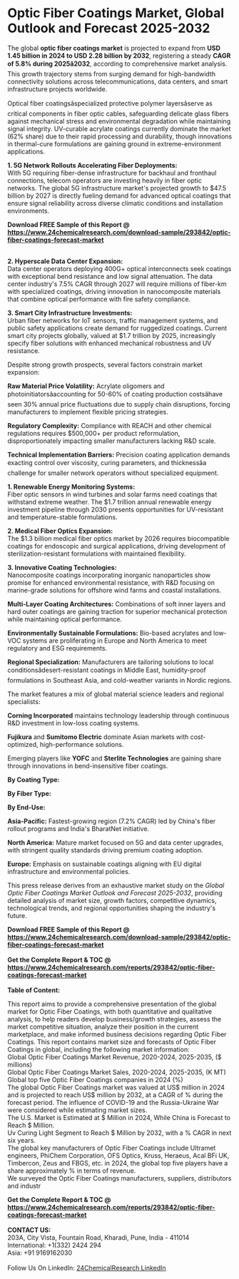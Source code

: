 <h1>Optic Fiber Coatings Market, Global Outlook and Forecast 2025-2032</h1><p>The global <strong>optic fiber coatings market</strong> is projected to expand from <strong>USD 1.45 billion in 2024 to USD 2.28 billion by 2032</strong>, registering a steady <strong>CAGR of 5.8% during 2025â2032</strong>, according to comprehensive market analysis. This growth trajectory stems from surging demand for high-bandwidth connectivity solutions across telecommunications, data centers, and smart infrastructure projects worldwide.</p><p>Optical fiber coatingsâspecialized protective polymer layersâserve as critical components in fiber optic cables, safeguarding delicate glass fibers against mechanical stress and environmental degradation while maintaining signal integrity. UV-curable acrylate coatings currently dominate the market (62% share) due to their rapid processing and durability, though innovations in thermal-cure formulations are gaining ground in extreme-environment applications.</p><p><strong>1. 5G Network Rollouts Accelerating Fiber Deployments:</strong><br>
With 5G requiring fiber-dense infrastructure for backhaul and fronthaul connections, telecom operators are investing heavily in fiber optic networks. The global 5G infrastructure market's projected growth to $47.5 billion by 2027 is directly fueling demand for advanced optical coatings that ensure signal reliability across diverse climatic conditions and installation environments.</p><div><b>Download FREE Sample of this Report @ 
            <a href="https://www.24chemicalresearch.com/download-sample/293842/optic-fiber-coatings-forecast-market">
            https://www.24chemicalresearch.com/download-sample/293842/optic-fiber-coatings-forecast-market</a></b></div><br><p><strong>2. Hyperscale Data Center Expansion:</strong><br>
Data center operators deploying 400G+ optical interconnects seek coatings with exceptional bend resistance and low signal attenuation. The data center industry's 7.5% CAGR through 2027 will require millions of fiber-km with specialized coatings, driving innovation in nanocomposite materials that combine optical performance with fire safety compliance.</p><p><strong>3. Smart City Infrastructure Investments:</strong><br>
Urban fiber networks for IoT sensors, traffic management systems, and public safety applications create demand for ruggedized coatings. Current smart city projects globally, valued at $1.7 trillion by 2025, increasingly specify fiber solutions with enhanced mechanical robustness and UV resistance.</p><p>Despite strong growth prospects, several factors constrain market expansion:</p><p><strong>Raw Material Price Volatility:</strong> Acrylate oligomers and photoinitiatorsâaccounting for 50-60% of coating production costsâhave seen 30% annual price fluctuations due to supply chain disruptions, forcing manufacturers to implement flexible pricing strategies.</p><p><strong>Regulatory Complexity:</strong> Compliance with REACH and other chemical regulations requires $500,000+ per product reformulation, disproportionately impacting smaller manufacturers lacking R&amp;D scale.</p><p><strong>Technical Implementation Barriers:</strong> Precision coating application demands exacting control over viscosity, curing parameters, and thicknessâa challenge for smaller network operators without specialized equipment.</p><p><strong>1. Renewable Energy Monitoring Systems:</strong><br>
Fiber optic sensors in wind turbines and solar farms need coatings that withstand extreme weather. The $1.7 trillion annual renewable energy investment pipeline through 2030 presents opportunities for UV-resistant and temperature-stable formulations.</p><p><strong>2. Medical Fiber Optics Expansion:</strong><br>
The $1.3 billion medical fiber optics market by 2026 requires biocompatible coatings for endoscopic and surgical applications, driving development of sterilization-resistant formulations with maintained flexibility.</p><p><strong>3. Innovative Coating Technologies:</strong><br>
Nanocomposite coatings incorporating inorganic nanoparticles show promise for enhanced environmental resistance, with R&amp;D focusing on marine-grade solutions for offshore wind farms and coastal installations.</p><p><strong>Multi-Layer Coating Architectures:</strong> Combinations of soft inner layers and hard outer coatings are gaining traction for superior mechanical protection while maintaining optical performance.</p><p><strong>Environmentally Sustainable Formulations:</strong> Bio-based acrylates and low-VOC systems are proliferating in Europe and North America to meet regulatory and ESG requirements.</p><p><strong>Regional Specialization:</strong> Manufacturers are tailoring solutions to local conditionsâdesert-resistant coatings in Middle East, humidity-proof formulations in Southeast Asia, and cold-weather variants in Nordic regions.</p><p>The market features a mix of global material science leaders and regional specialists:</p><p><strong>Corning Incorporated</strong> maintains technology leadership through continuous R&amp;D investment in low-loss coating systems.</p><p><strong>Fujikura</strong> and <strong>Sumitomo Electric</strong> dominate Asian markets with cost-optimized, high-performance solutions.</p><p>Emerging players like <strong>YOFC</strong> and <strong>Sterlite Technologies</strong> are gaining share through innovations in bend-insensitive fiber coatings.</p><p><strong>By Coating Type:</strong></p><p><strong>By Fiber Type:</strong></p><p><strong>By End-Use:</strong></p><p><strong>Asia-Pacific:</strong> Fastest-growing region (7.2% CAGR) led by China's fiber rollout programs and India's BharatNet initiative.</p><p><strong>North America:</strong> Mature market focused on 5G and data center upgrades, with stringent quality standards driving premium coating adoption.</p><p><strong>Europe:</strong> Emphasis on sustainable coatings aligning with EU digital infrastructure and environmental policies.</p><p>This press release derives from an exhaustive market study on the <em>Global Optic Fiber Coatings Market Outlook and Forecast 2025-2032</em>, providing detailed analysis of market size, growth factors, competitive dynamics, technological trends, and regional opportunities shaping the industry's future.</p><div><b>Download FREE Sample of this Report @ 
            <a href="https://www.24chemicalresearch.com/download-sample/293842/optic-fiber-coatings-forecast-market">
            https://www.24chemicalresearch.com/download-sample/293842/optic-fiber-coatings-forecast-market</a></b></div><br><div><b>Get the Complete Report & TOC @ 
            <a href="https://www.24chemicalresearch.com/reports/293842/optic-fiber-coatings-forecast-market">
            https://www.24chemicalresearch.com/reports/293842/optic-fiber-coatings-forecast-market</a></b></div><br>
            <b>Table of Content:</b><p>This report aims to provide a comprehensive presentation of the global market for Optic Fiber Coatings, with both quantitative and qualitative analysis, to help readers develop business/growth strategies, assess the market competitive situation, analyze their position in the current marketplace, and make informed business decisions regarding Optic Fiber Coatings. This report contains market size and forecasts of Optic Fiber Coatings in global, including the following market information:<br />
Global Optic Fiber Coatings Market Revenue, 2020-2024, 2025-2035, ($ millions)<br />
Global Optic Fiber Coatings Market Sales, 2020-2024, 2025-2035, (K MT)<br />
Global top five Optic Fiber Coatings companies in 2024 (%)<br />
The global Optic Fiber Coatings market was valued at US$ million in 2024 and is projected to reach US$ million by 2032, at a CAGR of % during the forecast period. The influence of COVID-19 and the Russia-Ukraine War were considered while estimating market sizes.<br />
The U.S. Market is Estimated at $ Million in 2024, While China is Forecast to Reach $ Million.<br />
Uv Curing Light Segment to Reach $ Million by 2032, with a % CAGR in next six years.<br />
The global key manufacturers of Optic Fiber Coatings include Ultramet engineers, PhiChem Corporation, OFS Optics, Kruss, Heraeus, Acal BFi UK, Timbercon, Zeus and FBGS, etc. in 2024, the global top five players have a share approximately % in terms of revenue.<br />
We surveyed the Optic Fiber Coatings manufacturers, suppliers, distributors and industr</p><div><b>Get the Complete Report & TOC @ 
            <a href="https://www.24chemicalresearch.com/reports/293842/optic-fiber-coatings-forecast-market">
            https://www.24chemicalresearch.com/reports/293842/optic-fiber-coatings-forecast-market</a></b></div><br><b>CONTACT US:</b><br>
            203A, City Vista, Fountain Road, Kharadi, Pune, India - 411014<br>
            International: +1(332) 2424 294<br>
            Asia: +91 9169162030 <br><br>
            Follow Us On LinkedIn: <a href="https://www.linkedin.com/company/24chemicalresearch/">24ChemicalResearch LinkedIn</a>